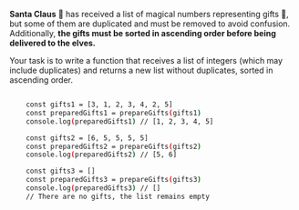 **Santa Claus** 🎅 has received a list of magical numbers representing gifts 🎁, but some of them are duplicated and must be removed to avoid confusion. 
Additionally, **the gifts must be sorted in ascending order before being delivered to the elves.**

Your task is to write a function that receives a list of integers (which may include duplicates) 
and returns a new list without duplicates, sorted in ascending order.

```bash

    const gifts1 = [3, 1, 2, 3, 4, 2, 5]
    const preparedGifts1 = prepareGifts(gifts1)
    console.log(preparedGifts1) // [1, 2, 3, 4, 5]

    const gifts2 = [6, 5, 5, 5, 5]
    const preparedGifts2 = prepareGifts(gifts2)
    console.log(preparedGifts2) // [5, 6]

    const gifts3 = []
    const preparedGifts3 = prepareGifts(gifts3)
    console.log(preparedGifts3) // []
    // There are no gifts, the list remains empty